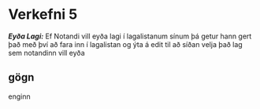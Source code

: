 # Verkefni 5
***Eyða Lagi:*** Ef Notandi vill eyða lagi í lagalistanum sínum þá getur hann gert það með því að fara inn í lagalistan og ýta á                  edit til að síðan velja það lag sem notandinn vill eyða
## gögn
enginn
